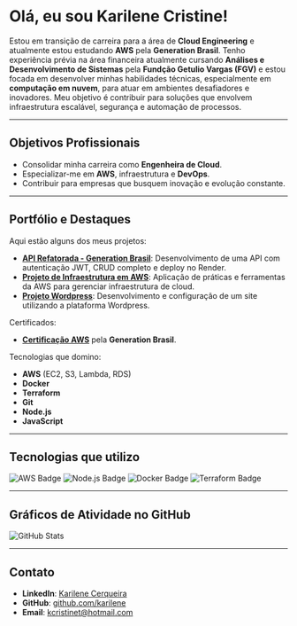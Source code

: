 # Olá, eu sou Karilene Cristine!

Estou em transição de carreira para a área de **Cloud Engineering** e atualmente estou estudando **AWS** pela **Generation Brasil**. Tenho experiência prévia na área financeira atualmente cursando **Análises e Desenvolvimento de Sistemas** pela **Fundção Getulio Vargas (FGV)** e estou focada em desenvolver minhas habilidades técnicas, especialmente em **computação em nuvem**, para atuar em ambientes desafiadores e inovadores. Meu objetivo é contribuir para soluções que envolvem infraestrutura escalável, segurança e automação de processos.

---

## Objetivos Profissionais

- Consolidar minha carreira como **Engenheira de Cloud**.
- Especializar-me em **AWS**, infraestrutura e **DevOps**.
- Contribuir para empresas que busquem inovação e evolução constante.

---

## Portfólio e Destaques

Aqui estão alguns dos meus projetos:

- **[API Refatorada - Generation Brasil](https://github.com/kcristinet/escola)**: Desenvolvimento de uma API com autenticação JWT, CRUD completo e deploy no Render.
- **[Projeto de Infraestrutura em AWS](link)**: Aplicação de práticas e ferramentas da AWS para gerenciar infraestrutura de cloud.
- **[Projeto Wordpress](https://github.com/kcristinet/projeto-wordpress)**: Desenvolvimento e configuração de um site utilizando a plataforma Wordpress.
  
Certificados:
- **[Certificação AWS](link)** pela **Generation Brasil**.
  
Tecnologias que domino:
- **AWS** (EC2, S3, Lambda, RDS)
- **Docker**
- **Terraform**
- **Git**
- **Node.js**
- **JavaScript**

---

## Tecnologias que utilizo

![AWS Badge](https://img.shields.io/badge/AWS-232F3E?style=for-the-badge&logo=amazon-aws)
![Node.js Badge](https://img.shields.io/badge/Node.js-339933?style=for-the-badge&logo=node.js)
![Docker Badge](https://img.shields.io/badge/Docker-2496ED?style=for-the-badge&logo=docker)
![Terraform Badge](https://img.shields.io/badge/Terraform-623CE4?style=for-the-badge&logo=terraform)

---

## Gráficos de Atividade no GitHub

![GitHub Stats](https://github-readme-stats.vercel.app/api?username=karilene&show_icons=true&count_private=true&hide_title=true)

---

## Contato

- **LinkedIn**: [Karilene Cerqueira](https://www.linkedin.com/in/karilene-cristine-teixeira-90aab534/)
- **GitHub**: [github.com/karilene](https://github.com/karilene)
- **Email**: [kcristinet@hotmail.com](mailto:kcristinet@hotmail.com)
